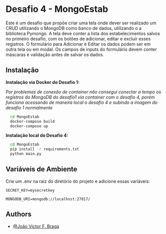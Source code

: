 
# Desafio 4 - MongoEstab

Este é um desafio que propõe criar uma tela onde dever ser realizado um CRUD utilizando o MongoDB como banco de dados, utilizando o a biblioteca Pymongo. 
A tela deve conter a lista dos estabelecimentos salvos no primeiro desafio, com os botões de adicionar, editar e excluir esses registros. 
O formulário para Adicionar e Editar os dados podem ser em outra tela ou em modal. Os campos de inputs do formulário devem conter máscaras e validação antes de salvar os dados.  

## Instalação


**Instalação via Docker do Desafio 1:**


*Por problemas de conexão de container não consegui conectar a tempo os registros do MongoDB do desafio1 via container com o desafio 4, porém funciona acessando de maneira local o desafio 4 e subindo a imagem do desafio 1 normalmente*

```bash
  cd MongoEstab
  docker-compose build
  docker-compose up
```


**Instalação local do Desafio 4:**

```bash
  cd MongoEstab
  pip install -r requirements.txt
  python main.py
```


## Variáveis de Ambiente

Crie um .env na raiz do diretório do projeto e adicione essas variáveis:

``SECRET_KEY=mysecretkey``

``MONGODB_URI=mongodb://localhost:27017/`` 


    
## Authors

- [@João Victor F. Braga](https://www.linkedin.com/in/d3moon)

